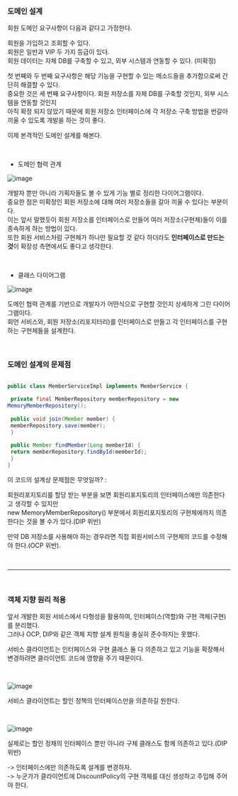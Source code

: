 ### 도메인 설계

회원 도메인 요구사항이 다음과 같다고 가정한다.

회원을 가입하고 조회할 수 있다. <br/>
회원은 일반과 VIP 두 가지 등급이 있다. <br/>
회원 데이터는 자체 DB를 구축할 수 있고, 외부 시스템과 연동할 수 있다. (미확정)

첫 번째와 두 번째 요구사항은 해당 기능을 구현할 수 있는 메소드들을 추가함으로써 간단히 해결할 수 있다. <br/>
중요한 것은 세 번째 요구사항이다. 회원 저장소를 자체 DB를 구축할 것인지, 외부 시스템을 연동할 것인지 <br/>
아직 확정 되지 않았기 때문에 회원 저장소 인터페이스에 각 저장소 구축 방법을 번갈아 끼울 수 있도록 개발을 하는 것이 좋다.

이제 본격적인 도메인 설계를 해본다.

<br/>

* 도메인 협력 관계

![image](https://user-images.githubusercontent.com/78454649/202893913-3b3a3ba4-d746-4013-bd95-03a7b1f875a9.png)

개발자 뿐만 아니라 기획자들도 볼 수 있게 기능 별로 정리한 다이어그램이다. <br/>
중요한 점은 미확정인 회원 저장소에 대해 여러 저장소들을 갈아 끼울 수 있다는 부분이다. <br/>
이는 앞서 말했듯이 회원 저장소를 인터페이스로 만들어 여러 저장소(구현체)들이 이를 종속하게 하는 방법이 있다. <br/>
또한 회원 서비스처럼 구현체가 하나만 필요할 것 같다 하더라도 **인터페이스로 만드는 것**이 확장성 측면에서도 좋다고 생각한다.

<br/>

* 클래스 다이어그램

![image](https://user-images.githubusercontent.com/78454649/202893961-84edfa66-2857-4a97-a768-2e5f3e634bf4.png)


도메인 협력 관계를 기반으로 개발자가 어떤식으로 구현할 것인지 상세하게 그린 다이어그램이다. <br/>
회언 서비스와, 회원 저장소(리포지터리)를 인터페이스로 만들고 각 인터페이스를 구현하는 구현체들을 설계한다.

<br/>



### 도메인 설계의 문제점

```java

public class MemberServiceImpl implements MemberService {
 
 private final MemberRepository memberRepository = new
MemoryMemberRepository();
 
 public void join(Member member) {
 memberRepository.save(member);
 }
 
 public Member findMember(Long memberId) {
 return memberRepository.findById(memberId);
 }
}

```

이 코드의 설계상 문제점은 무엇일까? : 

회원리포지토리를 할당 받는 부분을 보면 회원리포지토리의 인터페이스에만 의존한다고 생각할 수 있지만 <br/>
new MemoryMemberRepository() 부분에서 회원리포지토리의 구현체에까지 의존한다는 것을 볼 수가 있다.(DIP 위반) 

만약 DB 저장소를 사용해야 하는 경우라면 직접 회원서비스의 구현체의 코드를 수정해야 한다.(OCP 위반).

<br/>

---

<br/>

### 객체 지향 원리 적용


앞서 개발한 회원 서비스에서 다형성을 활용하여, 인터페이스(역할)와 구현 객체(구현)를 분리했다. <br/>
그러나 OCP, DIP와 같은 객체 지향 설계 원칙을 충실히 준수하지는 못했다.

서비스 클라이언트는 인터페이스와 구현 클래스 둘 다 의존하고 있고 기능을 확장해서 변경하려면 클라이언트 코드에 영향을 주기 때문이다.

<br/>

![image](https://user-images.githubusercontent.com/78454649/159232886-c98b84bf-30da-43e7-9a92-515b9d72922a.png)

서비스 클라이언트는 할인 정책의 인터페이스만을 의존하길 원한다.

<br/>

![image](https://user-images.githubusercontent.com/78454649/159232930-f5917fd1-d83b-478a-8e37-8c6d700b729a.png)

실제로는 할인 정채의 인터페이스 뿐만 아니라 구체 클래스도 함께 의존하고 있다.(DIP 위반)

-> 인터페이스에만 의존하도록 설계를 변경하자. <br/>
-> 누군가가 클라이언트에 DiscountPolicy의 구현 객체를 대신 생성하고 주입해 주어야 한다.

